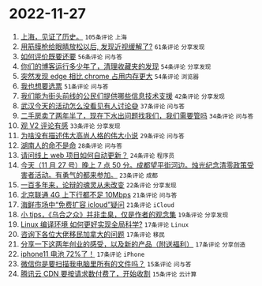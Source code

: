 # 2022-11-27

1. [上海，见证了历史。](https://www.v2ex.com/t/898212) `105条评论` `上海`
1. [用筋膜枪给眼睛放松以后, 发现近视缓解了?](https://www.v2ex.com/t/898285) `61条评论` `分享发现`
1. [如何评价既要还要](https://www.v2ex.com/t/898247) `56条评论` `问与答`
1. [你们的博客运行多少年了，清理收藏夹的发现](https://www.v2ex.com/t/898305) `54条评论` `分享发现`
1. [突然发现 edge 相比 chrome 占用内存更大](https://www.v2ex.com/t/898253) `54条评论` `浏览器`
1. [我也想要选票](https://www.v2ex.com/t/898218) `51条评论` `问与答`
1. [我们能为街头前线的公民们提供哪些信息技术支援](https://www.v2ex.com/t/898231) `42条评论` `分享发现`
1. [武汉今天的活动怎么没看见有人讨论😅](https://www.v2ex.com/t/898371) `37条评论` `问与答`
1. [二手房卖了两年半了，现在下水出问题找我们，我们需要管吗](https://www.v2ex.com/t/898326) `34条评论` `问与答`
1. [观 V2 评论有感](https://www.v2ex.com/t/898226) `33条评论` `分享发现`
1. [为啥没有描述伟大高尚人格的伟大小说](https://www.v2ex.com/t/898291) `29条评论` `问与答`
1. [湖南人的命不是命](https://www.v2ex.com/t/898209) `28条评论` `问与答`
1. [请问线上 web 项目如何自动更新？](https://www.v2ex.com/t/898339) `24条评论` `程序员`
1. [今天（11 月 27 号）晚上 7 点 50 分。成都望平街河边。烛光纪念清零政策受害者活动。有勇气的都来参加。](https://www.v2ex.com/t/898260) `23条评论` `成都`
1. [一百多年来，论辩的魂灵从未改变](https://www.v2ex.com/t/898225) `22条评论` `分享发现`
1. [北京联通 4G 上下行都不足 10Mbps](https://www.v2ex.com/t/898331) `21条评论` `问与答`
1. [海鲜市场中“免费扩容 icloud”疑问](https://www.v2ex.com/t/898275) `21条评论` `iCloud`
1. [小 tips，《乌合之众》并非圭臬，仅是作者的观念集](https://www.v2ex.com/t/898237) `19条评论` `分享发现`
1. [Linux 编译环境 如何更好实现全局科学?](https://www.v2ex.com/t/898300) `17条评论` `Linux`
1. [咨询下各位大佬移民加拿大的问题](https://www.v2ex.com/t/898273) `17条评论` `移民`
1. [分享一下这两年创业的感受，以及新的产品（附送福利）](https://www.v2ex.com/t/898269) `17条评论` `分享创造`
1. [iphone11 电池 72%了！](https://www.v2ex.com/t/898229) `17条评论` `iPhone`
1. [微信你是要扫描我电脑里所有的文件吗？](https://www.v2ex.com/t/898295) `15条评论` `问与答`
1. [腾讯云 CDN 要按请求数付费了，开始收割](https://www.v2ex.com/t/898280) `15条评论` `云计算`
